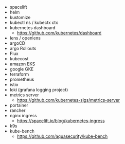 * spacelift
* helm
* kustomize
* kubectl ns / kubectx ctx
* kubernetes dashboard
	* https://github.com/kubernetes/dashboard
* lens / openlens
* argoCD
* argo Rollouts
* Flux
* kubecost
* amazon EKS
* google GKE
* terraform
* prometheus
* istio
* loki (grafana logging project)
* metrics server
	* https://github.com/kubernetes-sigs/metrics-server
* portainer
* rancher
* nginx ingress
	* https://spacelift.io/blog/kubernetes-ingress
* k9s
* kube-bench
	* https://github.com/aquasecurity/kube-bench